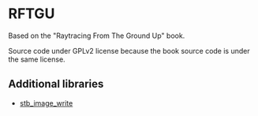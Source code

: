 # RFTGU
Based on the "Raytracing From The Ground Up" book.

Source code under GPLv2 license because the book source code is under the same license.

## Additional libraries

- [stb_image_write](https://github.com/nothings/stb/blob/master/stb_image_write.h)